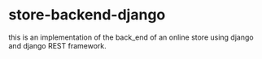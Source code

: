 # store-backend-django
 this is an implementation of the back_end of an online store using django and django REST framework.
